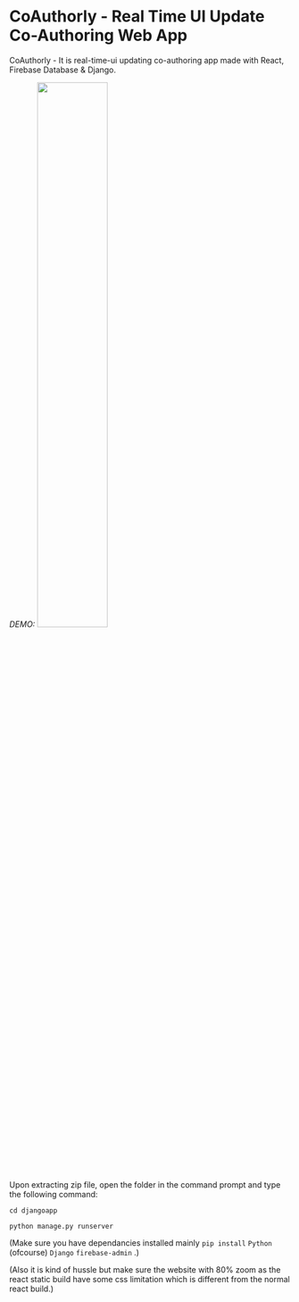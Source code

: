# CoAuthorly - Real Time UI Update Co-Authoring Web App
CoAuthorly -  It is real-time-ui updating co-authoring app made with React, Firebase Database &amp; Django.

*DEMO:* [<img src="https://img.youtube.com/vi/WDCyddQ5JqQ/maxresdefault.jpg" width="50%">](https://youtu.be/WDCyddQ5JqQ)

Upon extracting zip file, open the folder in the command prompt and type the following command:

```cd djangoapp```

```python manage.py runserver```


(Make sure you have dependancies installed mainly ```pip install``` ```Python``` (ofcourse) ```Django``` ```firebase-admin``` .)

(Also it is kind of hussle but make sure the website with 80% zoom as the react static build have some css limitation which is different from the normal react build.)
